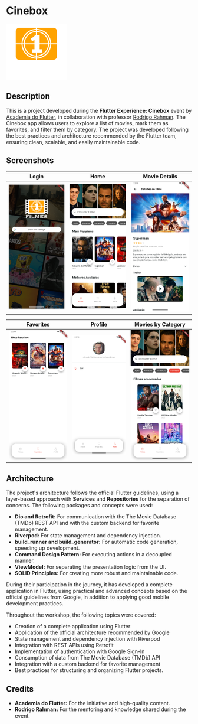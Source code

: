# Cinebox

![Logo](assets/images/logo.png)

## Description

This is a project developed during the **Flutter Experience: Cinebox** event by [Academia do Flutter](https://academiadoflutter.com.br/), in collaboration with professor [Rodrigo Rahman](https://github.com/rodrigorahman). The Cinebox app allows users to explore a list of movies, mark them as favorites, and filter them by category. The project was developed following the best practices and architecture recommended by the Flutter team, ensuring clean, scalable, and easily maintainable code.

## Screenshots

|                    Login                    |                   Home                    |                       Movie Details                        |
| :-----------------------------------------: | :---------------------------------------: | :--------------------------------------------------------: |
| ![Login](docs/screenshots/login_screen.png) | ![Home](docs/screenshots/home_screen.png) | ![Movie Details](docs/screenshots/movie_detail_screen.png) |

|                     Favorites                      |                     Profile                     |                             Movies by Category                             |
| :------------------------------------------------: | :---------------------------------------------: | :------------------------------------------------------------------------: |
| ![Favorites](docs/screenshots/favorite_screen.png) | ![Profile](docs/screenshots/profile_screen.png) | ![Movies by Category](docs/screenshots/home_screen_movies_by_category.png) |

## Architecture

The project's architecture follows the official Flutter guidelines, using a layer-based approach with **Services** and **Repositories** for the separation of concerns. The following packages and concepts were used:

- **Dio and Retrofit:** For communication with the The Movie Database (TMDb) REST API and with the custom backend for favorite management.
- **Riverpod:** For state management and dependency injection.
- **build_runner and build_generator:** For automatic code generation, speeding up development.
- **Command Design Pattern:** For executing actions in a decoupled manner.
- **ViewModel:** For separating the presentation logic from the UI.
- **SOLID Principles:** For creating more robust and maintainable code.

During their participation in the journey, it has developed a complete application in Flutter, using practical and advanced concepts based on the official guidelines from Google, in addition to applying good mobile development practices.

Throughout the workshop, the following topics were covered:

- Creation of a complete application using Flutter
- Application of the official architecture recommended by Google
- State management and dependency injection with Riverpod
- Integration with REST APIs using Retrofit
- Implementation of authentication with Google Sign-In
- Consumption of data from The Movie Database (TMDb) API
- Integration with a custom backend for favorite management
- Best practices for structuring and organizing Flutter projects.

## Credits

- **Academia do Flutter:** For the initiative and high-quality content.
- **Rodrigo Rahman:** For the mentoring and knowledge shared during the event.
